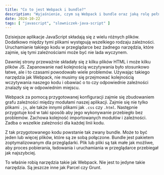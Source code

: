 ```yaml
---
title: "Co to jest Webpack i bundle?"
description: "Wyjaśnienie, czym są Webpack i bundle oraz jaką rolę pełnią w tworzeniu nowoczesnych aplikacji JavaScript."
date: 2024-10-22
tags: [ "javascript", "slowniczek-java-script" ]
---
```


Dzisiejsze aplikacje JavaScript składają się z wielu różnych plików. Dodatkowo między tymi plikami występują wszelkiego
rodzaju zależności. Uruchamianie takiego kodu w przeglądarce bez żadnego narzędzia, które zajmie, się tymi zależnościami
może być nie lada wyczynem.

Dawniej strony przeważnie składały się z kilku plików HTML i może kilku plików JS. Zapanowanie nad kolejnością
wczytywania było stosunkowo łatwe, ale i to czasami powodowało wiele problemów. Używając takiego narzędzia jak Webpack,
nie musimy się przejmować kolejnością wczytywania naszego kodu i obawiać o to czy odpowiednie zależności znalazły się w
odpowiednim miejscu.

Webpack za pomocą przygotowanej konfiguracji zajmie się zbudowaniem grafu zależności między modułami naszej aplikacji.
Zajmie się nie tylko plikami `.js`, ale także innymi plikami jak `.css` czy `.html`. Następnie przygotuje kod w taki
sposób aby jego wykonywanie przebiegło bez problemów. Zachowa kolejność importowanych modułów i zależności. Zadba o
wszelkie zależności dla każdej linii kodu.

Z tak przygotowanego kodu powstanie tak zwany bundle. Może to być jeden lub więcej plików, które są ze sobą połączone.
Bundle jest pakietem zoptymalizowanym dla przeglądarki. Plik lub pliki są tak małe jak możliwe, aby proces pobierania,
ładowania i uruchamiania w przeglądarce przebiegał jak najszybciej.

To właśnie robią narzędzia takie jak Webpack. Nie jest to jedyne takie narzędzia. Są jeszcze inne jak Parcel czy Grunt.